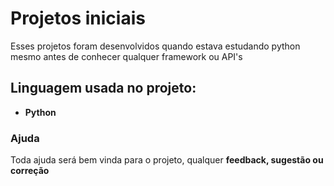 # Projetos iniciais

Esses projetos foram desenvolvidos quando estava estudando python mesmo antes de conhecer qualquer framework ou API's

## Linguagem usada no projeto:

* **Python**

### Ajuda

Toda ajuda será bem vinda para o projeto, qualquer **feedback, sugestão ou correção**
